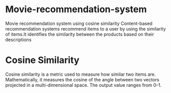 # Movie-recommendation-system
Movie recommendation system using cosine similarity
Content-based recommendation systems recommend items to a user by using the similarity of 
items.It identifies the similarity between the products based on their descriptions
# Cosine Similarity
Cosine similarity is a metric used to measure how similar two items are. Mathematically, it measures 
the cosine of the angle between two vectors projected in a multi-dimensional space. The output 
value ranges from 0–1.
